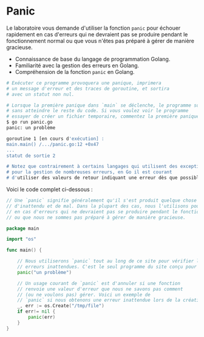 # Panic

Le laboratoire vous demande d'utiliser la fonction `panic` pour échouer rapidement en cas d'erreurs qui ne devraient pas se produire pendant le fonctionnement normal ou que vous n'êtes pas préparé à gérer de manière gracieuse.

- Connaissance de base du langage de programmation Golang.
- Familiarité avec la gestion des erreurs en Golang.
- Compréhension de la fonction `panic` en Golang.

```sh
# Exécuter ce programme provoquera une panique, imprimera
# un message d'erreur et des traces de goroutine, et sortira
# avec un statut non nul.

# Lorsque la première panique dans `main` se déclenche, le programme sort
# sans atteindre le reste du code. Si vous voulez voir le programme
# essayer de créer un fichier temporaire, commentez la première panique.
$ go run panic.go
panic: un problème

goroutine 1 [en cours d'exécution] :
main.main() /.../panic.go:12 +0x47
...
statut de sortie 2

# Notez que contrairement à certains langages qui utilisent des exceptions
# pour la gestion de nombreuses erreurs, en Go il est courant
# d'utiliser des valeurs de retour indiquant une erreur dès que possible.
```

Voici le code complet ci-dessous :

```go
// Une `panic` signifie généralement qu'il s'est produit quelque chose
// d'inattendu et de mal. Dans la plupart des cas, nous l'utilisons pour échouer rapidement
// en cas d'erreurs qui ne devraient pas se produire pendant le fonctionnement normal,
// ou que nous ne sommes pas préparé à gérer de manière gracieuse.

package main

import "os"

func main() {

	// Nous utiliserons `panic` tout au long de ce site pour vérifier les
	// erreurs inattendues. C'est le seul programme du site conçu pour provoquer une panique.
	panic("un problème")

	// Un usage courant de `panic` est d'annuler si une fonction
	// renvoie une valeur d'erreur que nous ne savons pas comment
	// (ou ne voulons pas) gérer. Voici un exemple de
	// `panic` si nous obtenons une erreur inattendue lors de la création d'un nouveau fichier.
	_, err := os.Create("/tmp/file")
	if err!= nil {
		panic(err)
	}
}

```
